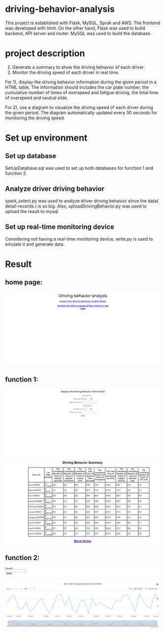 # driving-behavior-analysis

This project is established with Flask, MySQL, Sprak and AWS. The frontend was developed with html. On the other hand, Flask was used to build backend, API server and router. MySQL was used to build the database. 

# project description

1. Generate a summary to show the driving behavior of each driver.
2. Monitor the driving speed of each driver in real time.

For 1), display the driving behavior information during the given period in a HTML table. The information should includes the car plate number, the cumulative number of times of overspeed and fatigue driving, the total time of overspeed and neutral slide.

For 2), use a diagram to visualize the driving speed of each driver during the given period. The diagram automatically updated every 30 seconds for monitoring the driving speed.

# Set up environment

## Set up database
SetUpDatabase.sql was used to set up both databases for function 1 and function 2.

## Analyze driver driving behavior
spark_select.py was used to analyze driver driving behavior since the data( detail-records ) is so big. Also, uploadDrivingBehavior.py was used to upload the result to mysql.

## Set up real-time monitoring device
Considering not having a real-time monitoring device, write.py is used to emulate it and generate data.

# Result

## home page:
<p align="center">
  <img src="https://github.com/chanalan321/driving-behavior-analysis/blob/a5cc543b91196c634b589460b511364ce9274cd8/photo/home.png">
</p>

## function 1:
<p align="center">
  <img src="https://github.com/chanalan321/driving-behavior-analysis/blob/a5cc543b91196c634b589460b511364ce9274cd8/photo/function%201.1.png">
</p>

<p align="center">
  <img src="https://github.com/chanalan321/driving-behavior-analysis/blob/88a18da708869d0a82e7005a22e377e2a33ff2cc/photo/function%201.2.png">
</p>

## function 2:
<p align="center">
  <img src="https://github.com/chanalan321/driving-behavior-analysis/blob/a5cc543b91196c634b589460b511364ce9274cd8/photo/function%202.1.png">
</p>

<p align="center">
  <img src="https://github.com/chanalan321/driving-behavior-analysis/blob/88a18da708869d0a82e7005a22e377e2a33ff2cc/photo/function%202.2.png">
</p>
